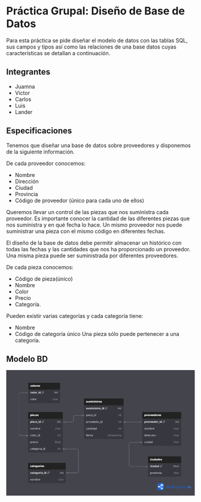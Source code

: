 # Práctica Grupal: Diseño de Base de Datos

Para esta práctica se pide diseñar el modelo de datos con las tablas SQL, sus campos y tipos así como las relaciones de una base datos cuyas características se detallan a continuación.

## Integrantes

- Juamna
- Victor
- Carlos
- Luis
- Lander

## Especificaciones

Tenemos que diseñar una base de datos sobre proveedores y disponemos de la siguiente
información.

De cada proveedor conocemos:  
- Nombre  
- Dirección  
- Ciudad  
- Provincia  
- Código de proveedor (único para cada uno de ellos)  
  
Queremos llevar un control de las piezas que nos suministra cada proveedor. Es importante conocer la cantidad de las diferentes piezas que nos suministra y en qué fecha lo hace. Un mismo proveedor nos puede suministrar una pieza con el mismo código en diferentes fechas.  

El diseño de la base de datos debe permitir almacenar un histórico con todas las fechas y las cantidades que nos ha proporcionado un proveedor. Una misma pieza puede ser suministrada por diferentes proveedores.  

De cada pieza conocemos:
- Código de pieza(único)
- Nombre
- Color
- Precio
- Categoría.  

Pueden existir varias categorías y cada categoría tiene:
- Nombre
- Código de categoría único
Una pieza sólo puede pertenecer a una categoría.

## Modelo BD

![alt text](Modelo_de_datos.png)